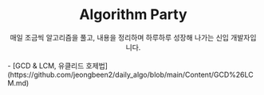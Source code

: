 <div align="center"> <h1> Algorithm Party</h1> </div>
  
<div align="center"> 매일 조금씩 알고리즘을 풀고, 내용을 정리하며 하루하루 성장해 나가는 신입 개발자입니다.</div>
<br>
- [GCD & LCM, 유클리드 호제법](https://github.com/jeongbeen2/daily_algo/blob/main/Content/GCD%26LCM.md)
